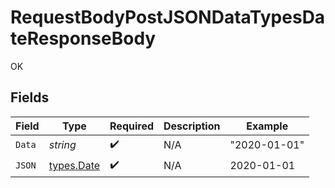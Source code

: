 # RequestBodyPostJSONDataTypesDateResponseBody

OK


## Fields

| Field                                | Type                                 | Required                             | Description                          | Example                              |
| ------------------------------------ | ------------------------------------ | ------------------------------------ | ------------------------------------ | ------------------------------------ |
| `Data`                               | *string*                             | :heavy_check_mark:                   | N/A                                  | "2020-01-01"                         |
| `JSON`                               | [types.Date](../../../types/date.md) | :heavy_check_mark:                   | N/A                                  | 2020-01-01                           |
